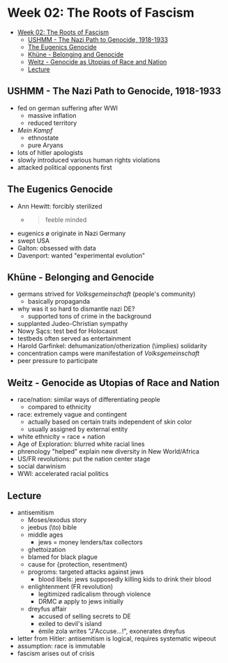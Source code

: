 # Week 02: The Roots of Fascism

- [Week 02: The Roots of Fascism](#week-02-the-roots-of-fascism)
  - [USHMM - The Nazi Path to Genocide, 1918-1933](#ushmm---the-nazi-path-to-genocide-1918-1933)
  - [The Eugenics Genocide](#the-eugenics-genocide)
  - [Khüne - Belonging and Genocide](#khüne---belonging-and-genocide)
  - [Weitz - Genocide as Utopias of Race and Nation](#weitz---genocide-as-utopias-of-race-and-nation)
  - [Lecture](#lecture)

## USHMM - The Nazi Path to Genocide, 1918-1933

- fed on german suffering after WWI
  - massive inflation
  - reduced territory
- _Mein Kampf_
  - ethnostate
  - pure Aryans
- lots of hitler apologists
- slowly introduced various human rights violations
- attacked political opponents first

## The Eugenics Genocide

- Ann Hewitt: forcibly sterilized
  - >feeble minded
- eugenics ø originate in Nazi Germany
- swept USA
- Galton: obsessed with data
- Davenport: wanted "experimental evolution"

## Khüne - Belonging and Genocide

- germans strived for _Volksgemeinschaft_ (people's community)
  - basically propaganda
- why was it so hard to dismantle nazi DE?
  - supported tons of crime in the background
- supplanted Judeo-Christian sympathy
- Nowy Sącs: test bed for Holocaust
- testbeds often served as entertainment
- Harold Garfinkel: dehumanization/otherization \(\implies\) solidarity
- concentration camps were manifestation of _Volksgemeinschaft_
- peer pressure to participate

## Weitz - Genocide as Utopias of Race and Nation

- race/nation: similar ways of differentiating people
  - compared to ethnicity
- race: extremely vague and contingent
  - actually based on certain traits independent of skin color
  - usually assigned by external entity
- white ethnicity = race + nation
- Age of Exploration: blurred white racial lines
- phrenology "helped" explain new diversity in New World/Africa
- US/FR revolutions: put the nation center stage
- social darwinism
- WWI: accelerated racial politics

## Lecture

- antisemitism
  - Moses/exodus story
  - jeebus \(\to\) bible
  - middle ages
    - jews = money lenders/tax collectors
  - ghettoization
  - blamed for black plague
  - cause for {protection, resentment}
  - progroms: targeted attacks against jews
    - blood libels: jews supposedly killing kids to drink their blood
  - enlightenment (FR revolution)
    - legitimized radicalism through violence
    - DRMC ø apply to jews initially
  - dreyfus affair
    - accused of selling secrets to DE
    - exiled to devil's island
    - émile zola writes "J'Accuse...!", exonerates dreyfus
- letter from Hitler: antisemitism is logical, requires systematic wipeout
- assumption: race is immutable
- fascism arises out of crisis
